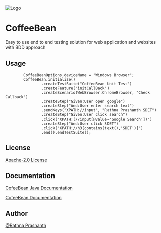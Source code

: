 
![Logo](https://rathnaprashanthcom.files.wordpress.com/2021/08/coffeebean-site.jpg?w=150&h=150)


# CoffeeBean

Easy to use end to end testing solution for web application and websites with BDD approach

## Usage



```        CoffeeBeanOptions.URL = "https://www.google.co.in/";
        CoffeeBeanOptions.deviceName = "Windows Browser";
        CoffeeBean.initialize()
                .createTestSuite("CoffeeBean Unit Test")
                .createFeature("initCallBack")
                .createScenario(WebBrowser.ChromeBrowser, "Check Callback")
                .createStep("Given:User open google")
                .createStep("And:User enter search text")
                .sendKeys("XPATH://input", "Rathna Prashanth SDET")
                .createStep("Given:User click search")
                .click("XPATH:(//input[@value='Google Search'])")
                .createStep("And:User click SDET")
                .click("XPATH://h3[contains(text(),'SDET')]")
                .end().endTestSuite();
```


## License

[Apache-2.0 License](http://www.apache.org/licenses/LICENSE-2.0)

## Documentation

[CofeeBean Java Documentation](https://rathna-prashanth.github.io/coffeebean/)

[CofeeBean Documentation](https://rathnaprashanth.com/coffeebean/)

## Author

[@Rathna Prashanth](https://github.com/Rathna-Prashanth)



